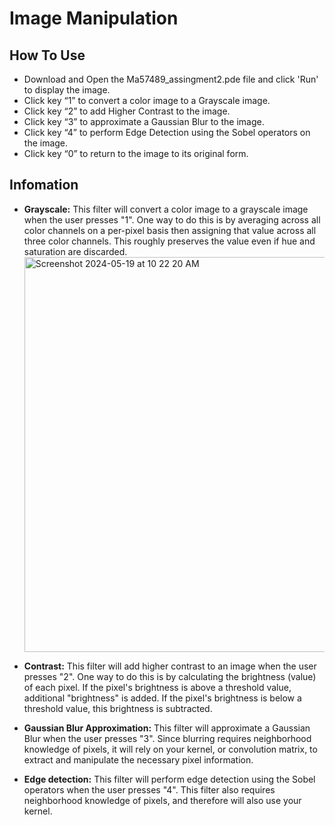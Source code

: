 
# Image Manipulation


## How To Use
  - Download and Open the Ma57489_assingment2.pde file and click 'Run' to display the image.
  - Click key “1” to convert a color image to a Grayscale image.
  - Click key “2” to add Higher Contrast to the image.
  - Click key “3” to approximate a Gaussian Blur to the image.
  - Click key “4” to perform Edge Detection using the Sobel operators on the image.
  - Click key “0” to return to the image to its original form.

## Infomation 
  - **Grayscale:** This filter will convert a color image to a grayscale image when the user presses "1". One way to do this is by averaging across all color channels     on a per-pixel basis then assigning that value across all three color channels. This roughly preserves the value even if hue and saturation are discarded.
    <img width="632" alt="Screenshot 2024-05-19 at 10 22 20 AM" src="https://github.com/Magret7/Processing-Projects/assets/40001619/56f25f95-dbec-45e6-9758-5cdbbd0985a8">

  - **Contrast:** This filter will add higher contrast to an image when the user presses "2". One way to do this is by calculating the brightness (value) of each pixel.   If the pixel's brightness is above a threshold value, additional "brightness" is added. If the pixel's brightness is below a threshold value, this brightness is         subtracted.

  - **Gaussian Blur Approximation:** This filter will approximate a Gaussian Blur when the user presses "3". Since blurring requires neighborhood knowledge of pixels,     it will rely on your kernel, or convolution matrix, to extract and manipulate the necessary pixel information. 

  - **Edge detection:** This filter will perform edge detection using the Sobel operators when the user presses "4". This filter also requires neighborhood knowledge of   pixels, and therefore will also use your kernel.
